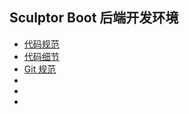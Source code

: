 

## Sculptor Boot 后端开发环境

- [代码规范](./code-style.md)
- [代码细节](./code-time.md)
- [Git 规范](./git-style.md)
- []()
- []()
- []()


